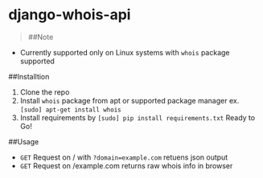 # django-whois-api

>##Note
- Currently supported only on Linux systems with ```whois``` package supported

##Installtion
1. Clone the repo
2. Install ```whois``` package from apt or supported package manager
   ex. ```[sudo] apt-get install whois```
3. Install requirements by ```[sudo] pip install requirements.txt``` 
Ready to Go!

##Usage
- ```GET``` Request on / with ```?domain=example.com``` retuens json output
- ```GET``` Request on /example.com returns raw whois info in browser
